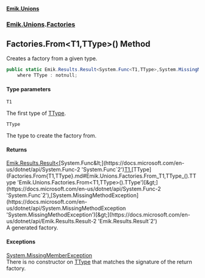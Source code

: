 #### [Emik.Unions](index.md 'index')
### [Emik.Unions](Emik.Unions.md 'Emik.Unions').[Factories](Factories.md 'Emik.Unions.Factories')

## Factories.From<T1,TType>() Method

Creates a factory from a given type.

```csharp
public static Emik.Results.Result<System.Func<T1,TType>,System.MissingMethodException> From<T1,TType>()
    where TType : notnull;
```
#### Type parameters

<a name='Emik.Unions.Factories.From_T1,TType_().T1'></a>

`T1`

The first type of [TType](Factories.From{T1,TType}.md#Emik.Unions.Factories.From_T1,TType_().TType 'Emik.Unions.Factories.From<T1,TType>().TType').

<a name='Emik.Unions.Factories.From_T1,TType_().TType'></a>

`TType`

The type to create the factory from.

#### Returns
[Emik.Results.Result&lt;](https://docs.microsoft.com/en-us/dotnet/api/Emik.Results.Result-2 'Emik.Results.Result`2')[System.Func&lt;](https://docs.microsoft.com/en-us/dotnet/api/System.Func-2 'System.Func`2')[T1](Factories.From{T1,TType}.md#Emik.Unions.Factories.From_T1,TType_().T1 'Emik.Unions.Factories.From<T1,TType>().T1')[,](https://docs.microsoft.com/en-us/dotnet/api/System.Func-2 'System.Func`2')[TType](Factories.From{T1,TType}.md#Emik.Unions.Factories.From_T1,TType_().TType 'Emik.Unions.Factories.From<T1,TType>().TType')[&gt;](https://docs.microsoft.com/en-us/dotnet/api/System.Func-2 'System.Func`2')[,](https://docs.microsoft.com/en-us/dotnet/api/Emik.Results.Result-2 'Emik.Results.Result`2')[System.MissingMethodException](https://docs.microsoft.com/en-us/dotnet/api/System.MissingMethodException 'System.MissingMethodException')[&gt;](https://docs.microsoft.com/en-us/dotnet/api/Emik.Results.Result-2 'Emik.Results.Result`2')  
A generated factory.

#### Exceptions

[System.MissingMemberException](https://docs.microsoft.com/en-us/dotnet/api/System.MissingMemberException 'System.MissingMemberException')  
There is no constructor on [TType](Factories.From{T1,TType}.md#Emik.Unions.Factories.From_T1,TType_().TType 'Emik.Unions.Factories.From<T1,TType>().TType') that matches the signature of the return factory.